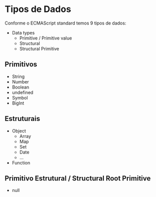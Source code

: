 # Tipos de Dados

Conforme o ECMAScript standard temos 9 tipos de dados:

* Data types
    * Primitive / Primitive value
    * Structural
    * Structural Primitive

## Primitivos

* String
* Number
* Boolean
* undefined
* Symbol
* BigInt

## Estruturais

* Object
    * Array
    * Map
    * Set
    * Date
    * ...
* Function    

## Primitivo Estrutural / Structural Root Primitive

* null